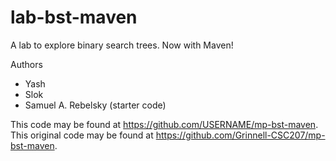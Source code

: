 # lab-bst-maven

A lab to explore binary search trees. Now with Maven!

Authors

* Yash
* Slok
* Samuel A. Rebelsky (starter code)

This code may be found at <https://github.com/USERNAME/mp-bst-maven>.
This original code may be found at <https://github.com/Grinnell-CSC207/mp-bst-maven>.
